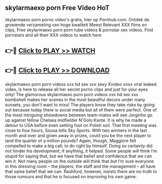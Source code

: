 ## skylarmaexo porn Free Video HoT 

skylarmaexo porn porno video's gratis, hier op Pornhub.com. Ontdek de groeiende verzameling van hoge kwaliteit Meest Relevant XXX films en clips,
Free skylarmaexo porn porn tube videos & pornstar sex videos. Find pornstars and all their XXX videos to watch here


## 👉🔴 [Click to PLAY >> WATCH](http://us.freeplayer.one?title=skylarmaexo_porn&ref=16D)

## 👉🔴 [Click to PLAY >> DOWNLOAD](http://us.freeplayer.one?title=skylarmaexo_porn&ref=16D)


skylarmaexo porn porn videos xxx hd sex xxx sexy Xvideo xnxx viral leaked video, is here to release all her secret porno clips and just for your eyes only! The glamorous skylarmaexo porn porn videos xxx hd sex xxx bombshell makes her scenes in the most beautiful decors under many sunsets, you don't want to miss! The players know they take risks by going out because today there is social media but all of them were perfect. One of the most intriguing showdowns between team-mates will see Jorginho go up against fellow Chelsea midfielder N'Golo Kante. It is why he made a detour to USA before even setting foot on Polish soil. That first meeting was close to four hours, Sousa tells Sky Sports. With two winners in the last month and over and given away in prizes, could you be the next player to land the quarter of a million pounds? Again, though, Maggiore felt compelled to make a big call; to do right by himself. Doing so certainly did not hinder his development; if anything, it helped. Some people will think I’m stupid for saying that, but we have that belief and confidence that we can win it. Not many people on the outside will think that but I’m sure everyone in this dressing room – the players, the staff and the management – all have that same belief that we can. Rashford, however, insists there are no truth to those rumours and that he is focused on improving his own game.